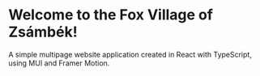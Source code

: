 # Welcome to the Fox Village of Zsámbék!
A simple multipage website application created in React with TypeScript, using MUI and Framer Motion.